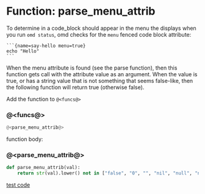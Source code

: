# Function: parse_menu_attrib

To determine in a code_block should appear in the menu the displays when you run `omd status`, omd checks for the `menu` fenced code block attribute:

``````
```{name=say-hello menu=true}
echo "Hello"
```
``````

When the menu attribute is found (see the parse function), then this function gets call with the attribute value as an argument. When the value is true, or has a string value that is not something that seems false-like, then the following function will return true (otherwise false).


Add the function to `@<funcs@>`

### @<funcs@>

```python {name=funcs}
@<parse_menu_attrib@>
```

function body:

### @<parse_menu_attrib@>

```python {name=parse_menu_attrib}
def parse_menu_attrib(val):
    return str(val).lower() not in ["false", "0", "", "nil", "null", "none"]
```

[test code](f_parse_menu_attrib_tests.o.md)

